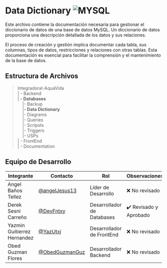 # Data Dictionary ![MYSQL](https://img.shields.io/badge/MySQL-00000F?style=for-the-badge&logo=mysql&logoColor=white)

Este archivo contiene la documentación necesaria para gestionar el diccionario de datos de una base de datos MySQL. Un diccionario de datos proporciona una descripción detallada de los datos y sus relaciones.

El proceso de creación y gestión implica documentar cada tabla, sus columnas, tipos de datos, restricciones y relaciones con otras tablas. Esta documentación es esencial para facilitar la comprensión y el mantenimiento de la base de datos.

## Estructura de Archivos
> IntegradoraI-AquaVida<br>
> | - Backend <br> 
> | **- Databases**<br>
&nbsp;&nbsp;&nbsp;&nbsp;|- Backup<br>
&nbsp;&nbsp;&nbsp;&nbsp;|**- Data Dictionary**<br>
&nbsp;&nbsp;&nbsp;&nbsp;|- Diagrams<br>
&nbsp;&nbsp;&nbsp;&nbsp;|- Queries<br>
&nbsp;&nbsp;&nbsp;&nbsp;|- Scripsts<br>
&nbsp;&nbsp;&nbsp;&nbsp;|- Triggers<br>
&nbsp;&nbsp;&nbsp;&nbsp;|- USPs<br>
> | - FrontEnd <br>
> | - Documentation<br>


## Equipo de Desarrollo

|Integrante|Contacto|Rol|Observaciones|
|------------|--------|---|---|
|Angel Baños Tellez|[@angelJesus13](https://github.com/angelJesus13)|Líder de Desarrollo|❌ No revisado|
|Derek Sesni Carreño|[@DevFntxy](https://github.com/DevFntxy)|Desarrollador de Databases|✔️ Revisado y Aprobado|
|Yazmin Guitierrez Hernandez|[@YazUtxj](https://github.com/YazUtxj)|Desarrollador de FrontEnd|❌ No revisado|
|Obed Guzman Flores|[@ObedGuzmanGuz](https://github.com/ObedGuzmanGuz)|Desarrollador Backend|❌ No revisado|
